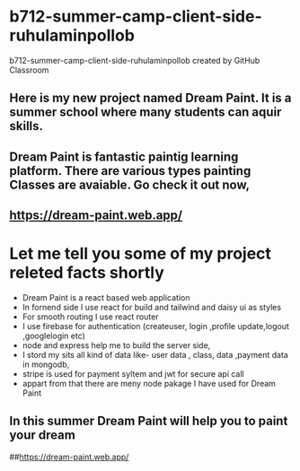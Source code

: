 # b712-summer-camp-client-side-ruhulaminpollob
b712-summer-camp-client-side-ruhulaminpollob created by GitHub Classroom
## Here is my new project named Dream Paint. It is a summer school where many students can aquir skills.
## Dream Paint is fantastic paintig learning platform. There are various types painting Classes are avaiable. Go check it out now,
## https://dream-paint.web.app/

# Let me tell you some of my project releted facts shortly

- Dream Paint is a react based web application 
- In fornend side I use react for build and tailwind and daisy ui as styles
- For smooth routing I use react router 
- I use firebase for authentication (createuser, login ,profile update,logout ,googlelogin etc)
- node and express help me to build the server side,
- I stord my sits all kind of data like- user data , class, data ,payment data in mongodb,
- stripe is used for payment syltem and jwt for secure api call
- appart from that there are meny node pakage I have used for Dream Paint 


## In this summer Dream Paint will help you to paint your dream
##https://dream-paint.web.app/
